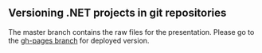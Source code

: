 ## Versioning .NET projects in git repositories

The master branch contains the raw files for the presentation. Please go to the [gh-pages branch](../../) for deployed version.
